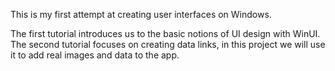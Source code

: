 This is my first attempt at creating user interfaces on Windows.

The first tutorial introduces us to the basic notions of UI design with WinUI.
The second tutorial focuses on creating data links, in this project we will use it to add real images and data to the app.
